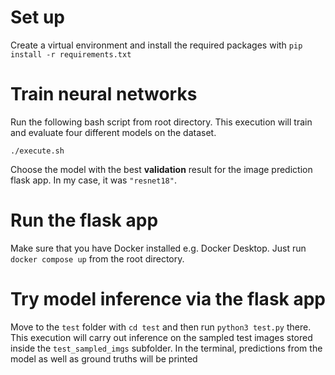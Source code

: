 
# Set up
Create a virtual environment and install the required packages with `pip install -r requirements.txt`

# Train neural networks
Run the following bash script from root directory. This execution will train and evaluate four different models on the dataset.

`
./execute.sh 
`

Choose the model with the best **validation** result for the image prediction flask app. In my case, it was `"resnet18"`.


# Run the flask app
Make sure that you have Docker installed e.g. Docker Desktop. Just run `docker compose up` from the root directory.

# Try model inference via the flask app
Move to the `test` folder with `cd test` and then run `python3 test.py` there. This execution will carry out inference on the sampled test images stored inside the `test_sampled_imgs` subfolder. In the terminal, predictions from the model as well as ground truths will be printed

